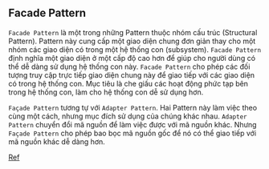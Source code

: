 ## Facade Pattern

`Facade Pattern` là một trong những Pattern thuộc nhóm cấu trúc (Structural Pattern). Pattern này cung cấp một giao diện chung đơn giản thay cho một nhóm các giao diện có trong một hệ thống con (subsystem). `Facade Pattern` định nghĩa một giao diện ở một cấp độ cao hơn để giúp cho người dùng có thể dễ dàng sử dụng hệ thống con này.
`Facade Pattern` cho phép các đối tượng truy cập trực tiếp giao diện chung này để giao tiếp với các giao diện có trong hệ thống con. Mục tiêu là che giấu các hoạt động phức tạp bên trong hệ thống con, làm cho hệ thống con dễ sử dụng hơn.


`Façade Pattern` tương tự với `Adapter Pattern`. Hai Pattern này làm việc theo cùng một cách, nhưng mục đích sử dụng của chúng khác nhau. `Adapter Pattern` chuyển đổi mã nguồn để làm việc được với mã nguồn khác. Nhưng `Façade Pattern` cho phép bao bọc mã nguồn gốc để nó có thể giao tiếp với mã nguồn khác dễ dàng hơn.

[Ref](https://gpcoder.com/4604-huong-dan-java-design-pattern-facade/)